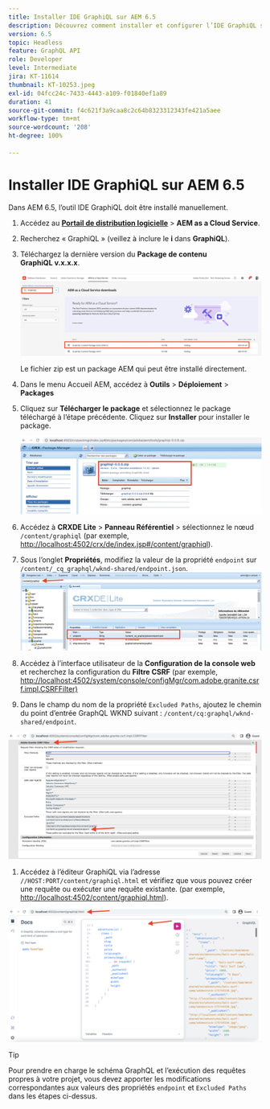 ```yaml
---
title: Installer IDE GraphiQL sur AEM 6.5
description: Découvrez comment installer et configurer l’IDE GraphiQL sur AEM 6.5.
version: 6.5
topic: Headless
feature: GraphQL API
role: Developer
level: Intermediate
jira: KT-11614
thumbnail: KT-10253.jpeg
exl-id: 04fcc24c-7433-4443-a109-f01840ef1a89
duration: 41
source-git-commit: f4c621f3a9caa8c2c64b8323312343fe421a5aee
workflow-type: tm+mt
source-wordcount: '208'
ht-degree: 100%

---
```


# Installer IDE GraphiQL sur AEM 6.5

Dans AEM 6.5, l’outil IDE GraphiQL doit être installé manuellement.

1. Accédez au **[Portail de distribution logicielle](https://experience.adobe.com/#/downloads/content/software-distribution/en/aemcloud.html?lang=fr)** > **AEM as a Cloud Service**.
1. Recherchez « GraphiQL » (veillez à inclure le **i** dans **GraphiQL**).
1. Téléchargez la dernière version du **Package de contenu GraphiQL v.x.x.x**.

   ![Télécharger le package GraphiQL](assets/graphiql/software-distribution.png)

   Le fichier zip est un package AEM qui peut être installé directement.

1. Dans le menu Accueil AEM, accédez à **Outils** > **Déploiement** > **Packages**
1. Cliquez sur **Télécharger le package** et sélectionnez le package téléchargé à l’étape précédente. Cliquez sur **Installer** pour installer le package.

   ![Installer le package GraphiQL](assets/graphiql/install-graphiql-package.png)

1. Accédez à **CRXDE Lite** > **Panneau Référentiel** > sélectionnez le nœud `/content/graphiql` (par exemple, <http://localhost:4502/crx/de/index.jsp#/content/graphiql>).
1. Sous l’onglet **Propriétés**, modifiez la valeur de la propriété `endpoint` sur `/content/_cq_graphql/wknd-shared/endpoint.json`.
   ![Modification de la valeur de la propriété du point d’entrée](assets/graphiql/endpoint-prop-value-change.png)

1. Accédez à l’interface utilisateur de la **Configuration de la console web** et recherchez la configuration du **Filtre CSRF** (par exemple, <http://localhost:4502/system/console/configMgr/com.adobe.granite.csrf.impl.CSRFFilter)>
1. Dans le champ du nom de la propriété `Excluded Paths`, ajoutez le chemin du point d’entrée GraphQL WKND suivant : `/content/cq:graphql/wknd-shared/endpoint`.

![Modifier la valeur de la propriété des chemins exclus](assets/graphiql/exclude-paths-value-change.png)

1. Accédez à l’éditeur GraphiQL via l’adresse `//HOST:PORT/content/graphiql.html` et vérifiez que vous pouvez créer une requête ou exécuter une requête existante. (par exemple, <http://localhost:4502/content/graphiql.html>).

![Éditeur GraphiQL](assets/graphiql/graphiql-editor.png)

>[!TIP]
>
>Pour prendre en charge le schéma GraphQL et l’exécution des requêtes propres à votre projet, vous devez apporter les modifications correspondantes aux valeurs des propriétés `endpoint` et `Excluded Paths` dans les étapes ci-dessus.

